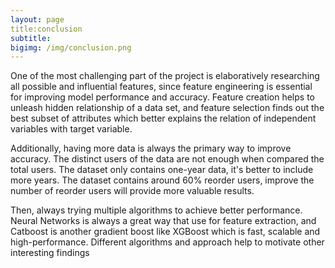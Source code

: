 ```yaml
---
layout: page
title:conclusion
subtitle:
bigimg: /img/conclusion.png
---
```


One of the most challenging part of the project is elaboratively researching all possible and influential features, since feature engineering is essential for improving model performance and accuracy. Feature creation helps to unleash hidden relationship of a data set, and feature selection finds out the best subset of attributes which better explains the relation of independent variables with target variable. 

Additionally, having more data is always the primary way to improve accuracy. The distinct users of the data are not enough when compared the total users. The dataset only contains one-year data, it's better to include more years. The dataset contains around 60% reorder users, improve the number of reorder users will provide more valuable results.

Then, always trying multiple algorithms to achieve better performance. Neural Networks is always a great way that use for feature extraction, and Catboost is another gradient boost like XGBoost which is fast, scalable and high-performance. Different algorithms and approach help to motivate other interesting findings

